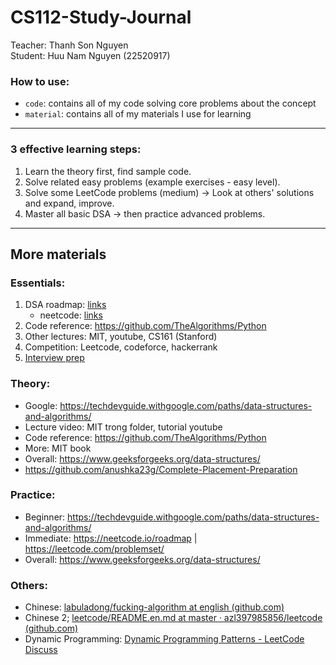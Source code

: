 # CS112-Study-Journal

Teacher: Thanh Son Nguyen \
Student: Huu Nam Nguyen (22520917)
### How to use:
- `code`: contains all of my code solving core problems about the concept
- `material`: contains all of my materials I use for learning
---

### 3 effective learning steps:
1. Learn the theory first, find sample code.
2. Solve related easy problems (example exercises - easy level).
3. Solve some LeetCode problems (medium) → Look at others' solutions and expand, improve.
4. Master all basic DSA → then practice advanced problems.

---
## More materials
### Essentials:
1. DSA roadmap: [links](https://roadmap.sh/computer-science)
    - neetcode: [links](https://neetcode.io/roadmap)
2. Code reference: https://github.com/TheAlgorithms/Python
3. Other lectures: MIT, youtube, CS161 (Stanford)
4. Competition: Leetcode, codeforce, hackerrank
5. [Interview prep](https://github.com/mGalarnyk/DataScienceInterview/blob/master/Algorithms/resources.md)


### Theory:
- Google: https://techdevguide.withgoogle.com/paths/data-structures-and-algorithms/
- Lecture video: MIT trong folder, tutorial youtube
- Code reference: https://github.com/TheAlgorithms/Python
- More: MIT book
- Overall: https://www.geeksforgeeks.org/data-structures/
- https://github.com/anushka23g/Complete-Placement-Preparation

### Practice: 
- Beginner: https://techdevguide.withgoogle.com/paths/data-structures-and-algorithms/
- Immediate: https://neetcode.io/roadmap | https://leetcode.com/problemset/ 
- Overall: https://www.geeksforgeeks.org/data-structures/

### Others:
- Chinese: [labuladong/fucking-algorithm at english (github.com)](https://github.com/labuladong/fucking-algorithm/tree/english)
- Chinese 2; [leetcode/README.en.md at master · azl397985856/leetcode (github.com)](https://github.com/azl397985856/leetcode/blob/master/README.en.md)
- Dynamic Programming: [Dynamic Programming Patterns - LeetCode Discuss](https://leetcode.com/discuss/general-discussion/458695/Dynamic-Programming-Patterns)

